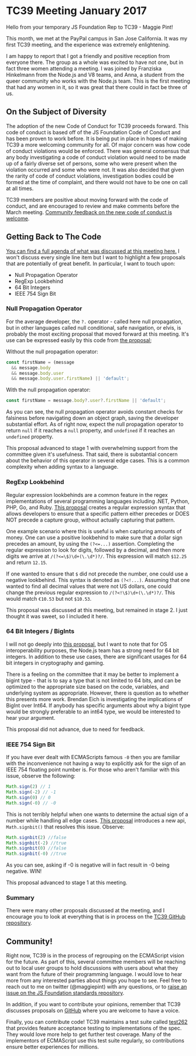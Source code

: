 # TC39 Meeting January 2017

Hello from your temporary JS Foundation Rep to TC39 - Maggie Pint!

This month, we met at the PayPal campus in San Jose California. It was my first TC39 meeting, and the experience was extremely enlightening.

I am happy to report that I got a friendly and positive reception from everyone there. The group as a whole was excited to have not one, but in fact
three women attending a meeting. I was joined by Franziska Hinkelmann from the Node.js and V8 teams, and Anna,
a student from the queer community who works with the Node.js team. This is the first meeting that had any women in it,
so it was great that there could in fact be three of us.

## On the Subject of Diversity

The adoption of the new Code of Conduct for TC39 proceeds forward. This code of conduct is based off of the JS Foundation Code of Conduct
and has been proven to work before. It is being put in place in hopes of making TC39 a more welcoming community for all.
Of major concern was how code of conduct violations would be enforced. There was general consensus that any body investigating a code of conduct violation
would need to be made up of a fairly diverse set of persons, some who were present when the violation occurred and some who were not. It was also decided that
given the rarity of code of conduct violations, investigation bodies could be formed at the time of complaint, and there would not have to be one on call at all times.

TC39 members are positive about moving forward with the code of conduct, and are encouraged to review and make comments before the March meeting.
[Community feedback on the new code of conduct is welcome](https://github.com/tc39/code-of-conduct-proposal).

## Getting Back to The Code

[You can find a full agenda of what was discussed at this meeting here.](https://github.com/tc39/agendas/blob/master/2017/01.md) I won't discuss every single line item
but I want to highlight a few proposals that are potentially of great benefit. In particular, I want to touch upon:
+ Null Propagation Operator
+ RegExp Lookbehind
+ 64 Bit Integers
+ IEEE 754 Sign Bit


### Null Propagation Operator

For the average developer, the `?.` operator - called here null propagation, but in other languages called null conditional, safe navigation, or elvis,
is probably the most exciting proposal that moved forward at this meeting.
It's use can be expressed easily by this code from [the proposal](https://docs.google.com/presentation/d/11O_wIBBbZgE1bMVRJI8kGnmC6dWCBOwutbN9SWOK0fU/view#slide=id.g1c161255c9_0_55);

Without the null propagation operator:

```js
const firstName = (message
  && message.body
  && message.body.user
  && message.body.user.firstName) || 'default';
```

With the null propagation operator:
```js
const firstName = message.body?.user?.firstName || 'default';
```

As you can see, the null propagation operator avoids constant checks for falsiness before navigating down an object graph, saving the developer substantial effort.
As of right now, expect the null propagation operator to return `null` if it reaches a `null` property, and `undefined` if it reaches an `undefined` property.

This proposal advanced to stage 1 with overwhelming support from the committee given it's usefulness. That said, there is substantial concern about the behavior of this
operator in several edge cases. This is a common complexity when adding syntax to a language.

### RegExp Lookbehind

Regular expression lookbehinds are a common feature in the regex implementations of several programming languages including .NET, Python, PHP, Go, and Ruby.
[This proposal](https://github.com/tc39/proposal-regexp-lookbehind) creates a regular expression syntax that allows developers to ensure that a specific pattern either
precedes or DOES NOT precede a capture group, without actually capturing that pattern.

One example scenario where this is useful is when capturing amounts of money. One can use a positive lookbehind to make sure that a dollar sign precedes an amount, by
using the `(?<=...)` assertion. Completing the regular expression to look for digits, followed by a decimal, and then more digits we arrive at `/(?<=\$)\d+(\.\d*)?/`.
This expression will match `$12.25` and return `12.15`.

If one wanted to ensure that `$` did not precede the number, one could use a negative lookbehind. This syntax is denoted as `(?<!...)`. Assuming that one wanted to find
all decimal values that were not US dollars, one could change the previous regular expression to `/(?<!\$)\d+(\.\d*)?/`. This would match `€10.53` but not `$10.53`.

This proposal was discussed at this meeting, but remained in stage 2. I just thought it was sweet, so I included it here.

### 64 Bit Integers / BigInts

I will not go deeply into [this proposal](https://gist.github.com/BrendanEich/4294d5c212a6d2254703), but I want to note that for OS interoperability purposes,
the Node.js team has a strong need for 64 bit integers. In addition to these use cases, there are significant usages for 64 bit integers in cryptography and gaming.

There is a feeling on the committee that it may be better to implement a bigint type - that is to say a type that is not limited to 64 bits, and can be optimized
to the appropriate size based on the code, variables, and underlying system as appropriate. However, there is question as to whether this presents more work.
Brendan Eich is investigating the implications of BigInt over Int64. If anybody has specific arguments about why a bigint type would be strongly preferable to an int64 type, we would be interested to hear your argument.

This proposal did not advance, due to need for feedback.

### IEEE 754 Sign Bit

If you have ever dealt with ECMAScripts famous `-0` then you are familiar with the inconvenience not having a way to explicitly ask for the sign of an IEEE 754
floating point number is. For those who aren't familiar with this issue, observe the following:

```js
Math.sign(2) // 1
Math.sign(-2) // -1
Math.sign(0) // 0
Math.sign(-0) // -0
```

This is not terribly helpful when one wants to determine the actual sign of a number while handling all edge cases. [This proposal](http://jfbastien.github.io/papers/Math.signbit.html) introduces a new
api, `Math.signbit()` that resolves this issue. Observe:

```js
Math.signbit(2) //false
Math.signbit(-2) //true
Math.signbit(0) //false
Math.signbit(-0) //true
```

As you can see, asking if -0 is negative will in fact result in -0 being negative. WIN!

This proposal advanced to stage 1 at this meeting.

### Summary

There were many other proposals discussed at the meeting, and I encourage you to look at everything that is in process on the [TC39 GitHub repository](https://github.com/tc39/proposals).

## Community!

Right now, TC39 is in the process of regrouping on the ECMAScript vision for the future. As part of this, several committee members will be reaching out to local
user groups to hold discussions with users about what they want from the future of their programming language. I would love to hear more from any interested parties
about things you hope to see. Feel free to reach out to me on twitter (@maggiepint) with any questions, or to [raise an issue on the JS Foundation standards repository](https://github.com/JSFoundation/standards).

In addition, if you want to contribute your opinions, remember that TC39 discusses proposals on [GitHub](https://github.com/tc39) where you are welcome to have a voice.

Finally, you can contribute code! TC39 maintains a test suite called [test262](https://github.com/tc39/test262) that provides feature acceptance testing to implementations of the spec. They would love more help to get further test
coverage. Many of the implementors of ECMAScript use this test suite regularly, so contributions ensure better experiences for millions.